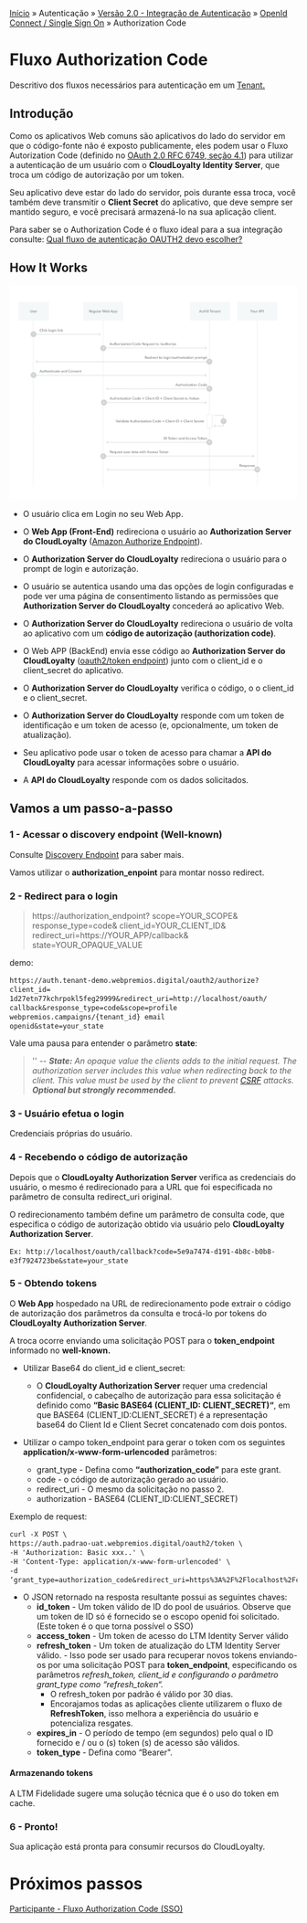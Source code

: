[Início](/readme.md) &raquo; Autenticação &raquo; [Versão 2.0 - Integração de Autenticação](/auth/cognito/readme.md) &raquo;
[OpenId Connect / Single Sign On](/auth/cognito/sso.md) &raquo; Authorization Code

# Fluxo Authorization Code

Descritivo dos fluxos necessários para autenticação
em um [Tenant.](/starting.md)

## Introdução

Como os aplicativos Web comuns são aplicativos do lado do servidor em que o código-fonte não é exposto publicamente, eles podem usar o Fluxo Autorization Code (definido no [OAuth 2.0 RFC 6749, seção 4.1](https://tools.ietf.org/html/rfc6749#section-4.1)) para utilizar a autenticação de um usuário com o **CloudLoyalty Identity Server**, que troca um código de autorização por um token.

Seu aplicativo deve estar do lado do servidor, pois durante essa troca, você também deve transmitir o **Client Secret** do aplicativo, que deve sempre ser mantido seguro, e você precisará armazená-lo na sua aplicação client.

Para saber se o Authorization Code é o fluxo ideal para a sua integração consulte: [Qual fluxo de autenticação OAUTH2 devo escolher?](/auth/flows.md)

## How It Works

![Authorization Code Flow](/images/auth-sequence-auth-code.png)

- O usuário clica em Login no seu Web App.
- O **Web App (Front-End)** redireciona o usuário ao **Authorization Server do CloudLoyalty** ([Amazon Authorize Endpoint](https://docs.aws.amazon.com/cognito/latest/developerguide/authorization-endpoint.html)).

- O **Authorization Server do CloudLoyalty** redireciona o usuário para o prompt de login e autorização.

- O usuário se autentica usando uma das opções de login configuradas e pode ver uma página de consentimento listando as permissões que **Authorization Server do CloudLoyalty** concederá ao aplicativo Web.

- O **Authorization Server do CloudLoyalty** redireciona o usuário de volta ao aplicativo com um **código de autorização (authorization code)**.

- O Web APP (BackEnd) envia esse código ao **Authorization Server do CloudLoyalty** ([oauth2/token endpoint](https://docs.aws.amazon.com/cognito/latest/developerguide/token-endpoint.html)) junto com o client_id e o client_secret do aplicativo.

- O **Authorization Server do CloudLoyalty** verifica o código, o o client_id e o client_secret.

- O **Authorization Server do CloudLoyalty** responde com um token de identificação e um token de acesso (e, opcionalmente, um token de atualização).

- Seu aplicativo pode usar o token de acesso para chamar a **API do CloudLoyalty** para acessar informações sobre o usuário.

- A **API do CloudLoyalty** responde com os dados solicitados.

## Vamos a um passo-a-passo

### 1 - Acessar o discovery endpoint (Well-known)

Consulte [Discovery Endpoint](/auth/cognito/well-known.md) para saber mais.

Vamos utilizar o **authorization_enpoint** para montar nosso redirect.

### 2 - Redirect para o login

> https://authorization_endpoint? scope=YOUR_SCOPE& response_type=code& client_id=YOUR_CLIENT_ID& redirect_uri=https://YOUR_APP/callback& state=YOUR_OPAQUE_VALUE

demo:

    https://auth.tenant-demo.webpremios.digital/oauth2/authorize?client_id=
    1d27etn77kchrpokl5feg29999&redirect_uri=http://localhost/oauth/ callback&response_type=code&scope=profile webpremios.campaigns/{tenant_id} email
    openid&state=your_state

Vale uma pausa para entender o parâmetro **state**:

> ''
> -- **_State:_** _An opaque value the clients adds to the initial request. The authorization server includes this value when redirecting back to the client. This value must be used by the client to prevent [CSRF](https://en.wikipedia.org/wiki/Cross-site_request_forgery) attacks. **Optional but strongly recommended.**_

### 3 - Usuário efetua o login

Credenciais próprias do usuário.

### 4 - Recebendo o código de autorização

Depois que o **CloudLoyalty Authorization Server** verifica as credenciais do usuário, o mesmo é redirecionado para a URL que foi especificada no parâmetro de consulta redirect_uri original.

O redirecionamento também define um parâmetro de consulta code, que especifica o código de autorização obtido via usuário pelo **CloudLoyalty Authorization Server**.

    Ex: http://localhost/oauth/callback?code=5e9a7474-d191-4b8c-b0b8-e3f7924723be&state=your_state

### 5 - Obtendo tokens

O **Web App** hospedado na URL de redirecionamento pode extrair o código de autorização dos parâmetros da consulta e trocá-lo por tokens do **CloudLoyalty Authorization Server**.

A troca ocorre enviando uma solicitação POST para o **token_endpoint** informado no **well-known.**

- Utilizar Base64 do client_id e client_secret:

  - O **CloudLoyalty Authorization Server** requer uma credencial confidencial, o cabeçalho de autorização para essa solicitação é definido como **“Basic BASE64 (CLIENT_ID: CLIENT_SECRET)“**, em que BASE64 (CLIENT_ID:CLIENT_SECRET) é a representação base64 do Client Id e Client Secret concatenado com dois pontos.

- Utilizar o campo token_endpoint para gerar o token com os seguintes **application/x-www-form-urlencoded** parâmetros:

  - grant_type - Defina como **“authorization_code”** para este grant.
  - code - o código de autorização gerado ao usuário.
  - redirect_uri - O mesmo da solicitação no passo 2.
  - authorization - BASE64 (CLIENT_ID:CLIENT_SECRET)

Exemplo de request:

    curl -X POST \
    https://auth.padrao-uat.webpremios.digital/oauth2/token \
    -H 'Authorization: Basic xxx..' \
    -H 'Content-Type: application/x-www-form-urlencoded' \
    -d ‘grant_type=authorization_code&redirect_uri=https%3A%2F%2Flocalhost%2Fcallback&code=code'

- O JSON retornado na resposta resultante possui as seguintes chaves:
  - **id_token** - Um token válido de ID do pool de usuários. Observe que um token de ID só é fornecido se o escopo openid foi solicitado. (Este token é o que torna possível o SSO)
  - **access_token** - Um token de acesso do LTM Identity Server válido
  - **refresh_token** - Um token de atualização do LTM Identity Server válido. - Isso pode ser usado para recuperar novos tokens enviando-os por uma solicitação POST para **token_endpoint**, especificando os parâmetros _refresh_token, client_id e configurando o parâmetro grant_type como “refresh_token“._
    - O refresh_token por padrão é válido por 30 dias.
    - Encorajamos todas as aplicações cliente utilizarem o fluxo de **RefreshToken**, isso melhora a experiência do usuário e potencializa resgates.
  - **expires_in** - O período de tempo (em segundos) pelo qual o ID fornecido e / ou o (s) token (s) de acesso são válidos.
  - **token_type** - Defina como “Bearer".

#### Armazenando tokens

A LTM Fidelidade sugere uma solução técnica que é o uso do token em cache.

### 6 - Pronto!

Sua aplicação está pronta para consumir recursos do CloudLoyalty.

# Próximos passos

[Participante - Fluxo Authorization Code (SSO)](/participant/authorization_code.md)
